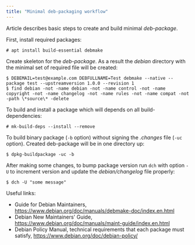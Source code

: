 ```yaml
---
title: "Minimal deb-packaging workflow"
---
```


Article describes basic steps to create and build minimal *deb-package*.

First, install required packages:

    # apt install build-essential debmake

Create skeleton for the *deb-package*. As a result the *debian* directory with the minimal set of required file will be created:

    $ DEBEMAIL=test@example.com DEBFULLNAME=Test debmake --native --package test --upstreamversion 1.0.0 --revision 1
    $ find debian -not -name debian -not -name control -not -name copyright -not -name changelog -not -name rules -not -name compat -not -path \*source\* -delete

To build and install a package which will depends on all build-dependencies:

    # mk-build-deps --install --remove

To build binary package (`-b` option) without signing the *.changes* file (`-uc` option). Created deb-package will be in one directory up:

    $ dpkg-buildpackage -uc -b

After making some changes, to bump package version run `dch` with option `-U` to increment version and update the *debian/changelog* file properly:

    $ dch -U "some message"

Useful links:

 * Guide for Debian Maintainers, https://www.debian.org/doc/manuals/debmake-doc/index.en.html
 * Debian New Maintainers' Guide, https://www.debian.org/doc/manuals/maint-guide/index.en.html
 * Debian Policy Manual, technical requirements that each package must satisfy, https://www.debian.org/doc/debian-policy/
​